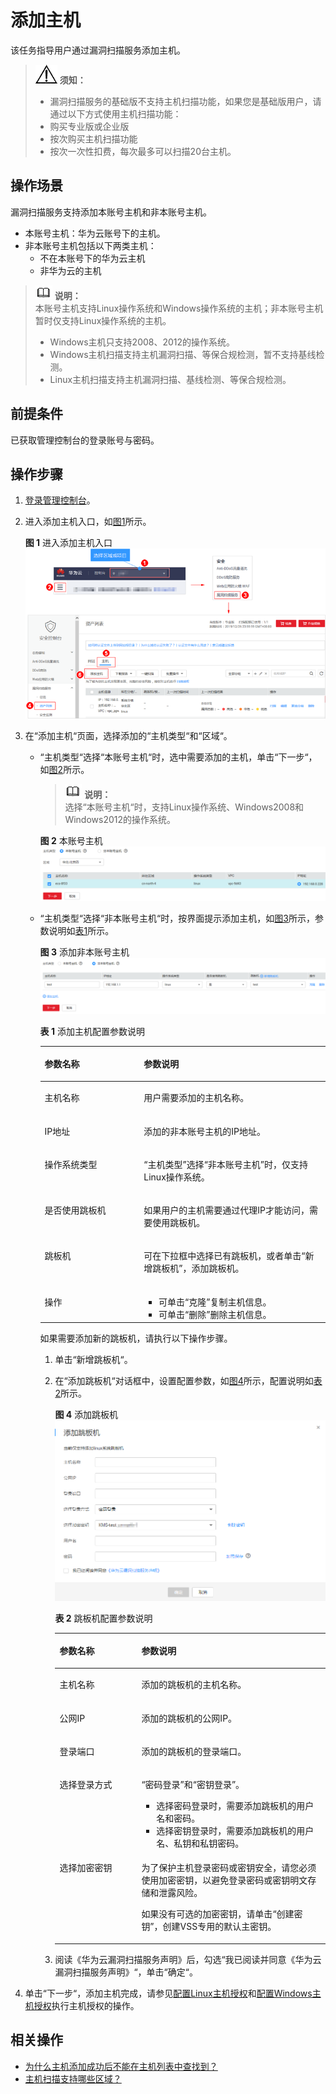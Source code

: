 # 添加主机<a name="vss_01_0070"></a>

该任务指导用户通过漏洞扫描服务添加主机。

>![](public_sys-resources/icon-notice.gif) **须知：**   
>-   漏洞扫描服务的基础版不支持主机扫描功能，如果您是基础版用户，请通过以下方式使用主机扫描功能：  
>    -   购买专业版或企业版  
>    -   按次购买主机扫描功能  
>    -   按次一次性扣费，每次最多可以扫描20台主机。  

## 操作场景<a name="section17718101520145"></a>

漏洞扫描服务支持添加本账号主机和非本账号主机。

-   本账号主机：华为云账号下的主机。
-   非本账号主机包括以下两类主机：
    -   不在本账号下的华为云主机
    -   非华为云的主机


>![](public_sys-resources/icon-note.gif) **说明：**   
>本账号主机支持Linux操作系统和Windows操作系统的主机；非本账号主机暂时仅支持Linux操作系统的主机。  
>-   Windows主机只支持2008、2012的操作系统。  
>-   Windows主机扫描支持主机漏洞扫描、等保合规检测，暂不支持基线检测。  
>-   Linux主机扫描支持主机漏洞扫描、基线检测、等保合规检测。  

## 前提条件<a name="section118011543121417"></a>

已获取管理控制台的登录账号与密码。

## 操作步骤<a name="section4592058122412"></a>

1.  [登录管理控制台](https://console.huaweicloud.com/)。
2.  进入添加主机入口，如[图1](#fig4989100164918)所示。

    **图 1**  进入添加主机入口<a name="fig4989100164918"></a>  
    ![](figures/进入添加主机入口.png "进入添加主机入口")

3.  在“添加主机“页面，选择添加的“主机类型“和“区域“。
    -   “主机类型“选择“本账号主机“时，选中需要添加的主机，单击“下一步“，如[图2](#fig12762205414131)所示。

        >![](public_sys-resources/icon-note.gif) **说明：**   
        >选择“本账号主机“时，支持Linux操作系统、Windows2008和Windows2012的操作系统。  

        **图 2**  本账号主机<a name="fig12762205414131"></a>  
        ![](figures/本账号主机.png "本账号主机")

    -   “主机类型“选择“非本账号主机“时，按界面提示添加主机，如[图3](#fig1130296103015)所示，参数说明如[表1](#table17138193812311)所示。

        **图 3**  添加非本账号主机<a name="fig1130296103015"></a>  
        ![](figures/添加非本账号主机.png "添加非本账号主机")

        **表 1**  添加主机配置参数说明

        <a name="table17138193812311"></a>
        <table><thead align="left"><tr id="row11138163823113"><th class="cellrowborder" valign="top" width="34.77%" id="mcps1.2.3.1.1"><p id="p12138113833120"><a name="p12138113833120"></a><a name="p12138113833120"></a>参数名称</p>
        </th>
        <th class="cellrowborder" valign="top" width="65.23%" id="mcps1.2.3.1.2"><p id="p1213823811318"><a name="p1213823811318"></a><a name="p1213823811318"></a>参数说明</p>
        </th>
        </tr>
        </thead>
        <tbody><tr id="row91382382313"><td class="cellrowborder" valign="top" width="34.77%" headers="mcps1.2.3.1.1 "><p id="p2138163863115"><a name="p2138163863115"></a><a name="p2138163863115"></a>主机名称</p>
        </td>
        <td class="cellrowborder" valign="top" width="65.23%" headers="mcps1.2.3.1.2 "><p id="p1913873873112"><a name="p1913873873112"></a><a name="p1913873873112"></a>用户需要添加的主机名称。</p>
        </td>
        </tr>
        <tr id="row3138143893120"><td class="cellrowborder" valign="top" width="34.77%" headers="mcps1.2.3.1.1 "><p id="p6138113833114"><a name="p6138113833114"></a><a name="p6138113833114"></a>IP地址</p>
        </td>
        <td class="cellrowborder" valign="top" width="65.23%" headers="mcps1.2.3.1.2 "><p id="p41381388319"><a name="p41381388319"></a><a name="p41381388319"></a>添加的非本账号主机的IP地址。</p>
        </td>
        </tr>
        <tr id="row14282121165012"><td class="cellrowborder" valign="top" width="34.77%" headers="mcps1.2.3.1.1 "><p id="p3284181195012"><a name="p3284181195012"></a><a name="p3284181195012"></a>操作系统类型</p>
        </td>
        <td class="cellrowborder" valign="top" width="65.23%" headers="mcps1.2.3.1.2 "><p id="p12284121125014"><a name="p12284121125014"></a><a name="p12284121125014"></a><span class="parmname" id="parmname653715254509"><a name="parmname653715254509"></a><a name="parmname653715254509"></a>“主机类型”</span>选择<span class="parmvalue" id="parmvalue16537162565016"><a name="parmvalue16537162565016"></a><a name="parmvalue16537162565016"></a>“非本账号主机”</span>时，仅支持Linux操作系统。</p>
        </td>
        </tr>
        <tr id="row1138103833119"><td class="cellrowborder" valign="top" width="34.77%" headers="mcps1.2.3.1.1 "><p id="p1013863819314"><a name="p1013863819314"></a><a name="p1013863819314"></a>是否使用跳板机</p>
        </td>
        <td class="cellrowborder" valign="top" width="65.23%" headers="mcps1.2.3.1.2 "><p id="p51381338173119"><a name="p51381338173119"></a><a name="p51381338173119"></a>如果用户的主机需要通过代理IP才能访问，需要使用跳板机。</p>
        </td>
        </tr>
        <tr id="row44251951173211"><td class="cellrowborder" valign="top" width="34.77%" headers="mcps1.2.3.1.1 "><p id="p842511513328"><a name="p842511513328"></a><a name="p842511513328"></a>跳板机</p>
        </td>
        <td class="cellrowborder" valign="top" width="65.23%" headers="mcps1.2.3.1.2 "><p id="p942565116327"><a name="p942565116327"></a><a name="p942565116327"></a>可在下拉框中选择已有跳板机，或者单击<span class="uicontrol" id="uicontrol1816154816367"><a name="uicontrol1816154816367"></a><a name="uicontrol1816154816367"></a>“新增跳板机”</span>，添加跳板机。</p>
        </td>
        </tr>
        <tr id="row202807885617"><td class="cellrowborder" valign="top" width="34.77%" headers="mcps1.2.3.1.1 "><p id="p152819805613"><a name="p152819805613"></a><a name="p152819805613"></a>操作</p>
        </td>
        <td class="cellrowborder" valign="top" width="65.23%" headers="mcps1.2.3.1.2 "><a name="ul02091814115613"></a><a name="ul02091814115613"></a><ul id="ul02091814115613"><li>可单击<span class="uicontrol" id="uicontrol1250018282561"><a name="uicontrol1250018282561"></a><a name="uicontrol1250018282561"></a>“克隆”</span>复制主机信息。</li><li>可单击<span class="uicontrol" id="uicontrol207421553145619"><a name="uicontrol207421553145619"></a><a name="uicontrol207421553145619"></a>“删除”</span>删除主机信息。</li></ul>
        </td>
        </tr>
        </tbody>
        </table>

        如果需要添加新的跳板机，请执行以下操作步骤。

        1.  单击“新增跳板机“。
        2.  在“添加跳板机“对话框中，设置配置参数，如[图4](#fig1494662310543)所示，配置说明如[表2](#table1827708551)所示。

            **图 4**  添加跳板机<a name="fig1494662310543"></a>  
            ![](figures/添加跳板机.png "添加跳板机")

            **表 2**  跳板机配置参数说明

            <a name="table1827708551"></a>
            <table><thead align="left"><tr id="row22719011559"><th class="cellrowborder" valign="top" width="30.28%" id="mcps1.2.3.1.1"><p id="p15278055516"><a name="p15278055516"></a><a name="p15278055516"></a>参数名称</p>
            </th>
            <th class="cellrowborder" valign="top" width="69.72%" id="mcps1.2.3.1.2"><p id="p727906551"><a name="p727906551"></a><a name="p727906551"></a>参数说明</p>
            </th>
            </tr>
            </thead>
            <tbody><tr id="row9275025515"><td class="cellrowborder" valign="top" width="30.28%" headers="mcps1.2.3.1.1 "><p id="p22710018551"><a name="p22710018551"></a><a name="p22710018551"></a>主机名称</p>
            </td>
            <td class="cellrowborder" valign="top" width="69.72%" headers="mcps1.2.3.1.2 "><p id="p16275014555"><a name="p16275014555"></a><a name="p16275014555"></a>添加的跳板机的主机名称。</p>
            </td>
            </tr>
            <tr id="row202710011552"><td class="cellrowborder" valign="top" width="30.28%" headers="mcps1.2.3.1.1 "><p id="p62713045518"><a name="p62713045518"></a><a name="p62713045518"></a>公网IP</p>
            </td>
            <td class="cellrowborder" valign="top" width="69.72%" headers="mcps1.2.3.1.2 "><p id="p6274020553"><a name="p6274020553"></a><a name="p6274020553"></a>添加的跳板机的公网IP。</p>
            </td>
            </tr>
            <tr id="row6271304550"><td class="cellrowborder" valign="top" width="30.28%" headers="mcps1.2.3.1.1 "><p id="p152818020559"><a name="p152818020559"></a><a name="p152818020559"></a>登录端口</p>
            </td>
            <td class="cellrowborder" valign="top" width="69.72%" headers="mcps1.2.3.1.2 "><p id="p182423316577"><a name="p182423316577"></a><a name="p182423316577"></a>添加的跳板机的登录端口。</p>
            </td>
            </tr>
            <tr id="row4280035519"><td class="cellrowborder" valign="top" width="30.28%" headers="mcps1.2.3.1.1 "><p id="p1628150135510"><a name="p1628150135510"></a><a name="p1628150135510"></a>选择登录方式</p>
            </td>
            <td class="cellrowborder" valign="top" width="69.72%" headers="mcps1.2.3.1.2 "><p id="p20285018553"><a name="p20285018553"></a><a name="p20285018553"></a><span class="parmvalue" id="parmvalue731810334585"><a name="parmvalue731810334585"></a><a name="parmvalue731810334585"></a>“密码登录”</span>和<span class="parmvalue" id="parmvalue1436103714585"><a name="parmvalue1436103714585"></a><a name="parmvalue1436103714585"></a>“密钥登录”</span>。</p>
            <a name="ul6889638037"></a><a name="ul6889638037"></a><ul id="ul6889638037"><li>选择密码登录时，需要添加跳板机的用户名和密码。</li><li>选择密钥登录时，需要添加跳板机的用户名、私钥和私钥密码。</li></ul>
            </td>
            </tr>
            <tr id="row192812015516"><td class="cellrowborder" valign="top" width="30.28%" headers="mcps1.2.3.1.1 "><p id="p1428604552"><a name="p1428604552"></a><a name="p1428604552"></a>选择加密密钥</p>
            </td>
            <td class="cellrowborder" valign="top" width="69.72%" headers="mcps1.2.3.1.2 "><p id="p14456134114310"><a name="p14456134114310"></a><a name="p14456134114310"></a>为了保护主机登录密码或密钥安全，请您必须使用加密密钥，以避免登录密码或密钥明文存储和泄露风险。</p>
            <p id="p6281602552"><a name="p6281602552"></a><a name="p6281602552"></a>如果没有可选的加密密钥，请单击<span class="parmvalue" id="vss_01_0072_parmvalue4481414131918"><a name="vss_01_0072_parmvalue4481414131918"></a><a name="vss_01_0072_parmvalue4481414131918"></a>“创建密钥”</span>，创建VSS专用的默认主密钥。</p>
            </td>
            </tr>
            </tbody>
            </table>

        3.  阅读《华为云漏洞扫描服务声明》后，勾选“我已阅读并同意《华为云漏洞扫描服务声明》“，单击“确定“。

4.  单击“下一步“，添加主机完成，请参见[配置Linux主机授权](配置Linux主机授权.md)和[配置Windows主机授权](配置Windows主机授权.md)执行主机授权的操作。

## 相关操作<a name="section14244152383918"></a>

-   [为什么主机添加成功后不能在主机列表中查找到？](https://support.huaweicloud.com/vss_faq/vss_01_0141.html)
-   [主机扫描支持哪些区域？](https://support.huaweicloud.com/vss_faq/vss_01_0116.html)

